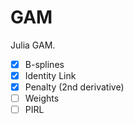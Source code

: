 # GAM

Julia GAM.

- [x] B-splines
- [x] Identity Link
- [x] Penalty (2nd derivative)
- [ ] Weights
- [ ] PIRL
